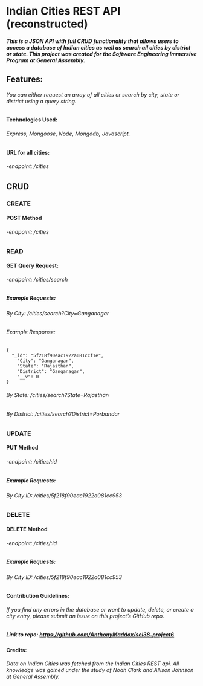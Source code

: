 # **Indian Cities REST API (reconstructed)**

##### This is a JSON API with full CRUD functionality that allows users to access a database of Indian cities as well as search all cities by district or state. This project was created for the Software Engineering Immersive Program at General Assembly.

## Features:

###### You can either request an array of all cities or search by city, state or district using a query string.

#### Technologies Used:

###### Express, Mongoose, Node, Mongodb, Javascript.

#### URL for all cities:

###### -_endpoint:_ /cities

## CRUD

### CREATE

#### POST Method

###### -_endpoint:_ /cities

### READ

#### GET Query Request:

###### -_endpoint:_ /cities/search

##### Example Requests:

###### By City: /cities/search?City=Ganganagar

###### Example Response:

```
{
  "_id": "5f218f90eac1922a081ccf1e",
    "City": "Ganganagar",
    "State": "Rajasthan",
    "District": "Ganganagar",
    "__v": 0
}

```

###### By State: /cities/search?State=Rajasthan

###### By District: /cities/search?District=Porbandar

### UPDATE

#### PUT Method

###### -_endpoint:_ /cities/:id

##### Example Requests:

###### By City ID: /cities/5f218f90eac1922a081cc953

### DELETE

#### DELETE Method

###### -_endpoint:_ /cities/:id

##### Example Requests:

###### By City ID: /cities/5f218f90eac1922a081cc953

#### Contribution Guidelines:

###### If you find any errors in the database or want to update, delete, or create a city entry, please submit an issue on this project’s GitHub repo.

##### Link to repo: _https://github.com/AnthonyMaddox/sei38-project6_

#### Credits:

###### Data on Indian Cities was fetched from the Indian Cities REST api. All knowledge was gained under the study of Noah Clark and Allison Johnson at General Assembly.
